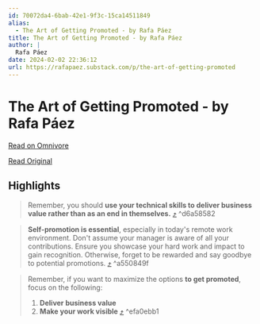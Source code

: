 ```yaml
---
id: 70072da4-6bab-42e1-9f3c-15ca14511849
alias:
  - The Art of Getting Promoted - by Rafa Páez
title: The Art of Getting Promoted - by Rafa Páez
author: |
  Rafa Páez
date: 2024-02-02 22:36:12
url: https://rafapaez.substack.com/p/the-art-of-getting-promoted
---
```


# The Art of Getting Promoted - by Rafa Páez

[Read on Omnivore](https://omnivore.app/me/the-art-of-getting-promoted-by-rafa-paez-18d6bf7187e)

[Read Original](https://rafapaez.substack.com/p/the-art-of-getting-promoted)

## Highlights

> Remember, you should **use your technical skills to deliver business value rather than as an end in themselves.** [⤴️](https://omnivore.app/me/the-art-of-getting-promoted-by-rafa-paez-18d6bf7187e#d6a58582-8d78-4472-816e-e245ac638b30)  ^d6a58582

> **Self-promotion is essential**, especially in today's remote work environment. Don't assume your manager is aware of all your contributions. Ensure you showcase your hard work and impact to gain recognition. Otherwise, forget to be rewarded and say goodbye to potential promotions. [⤴️](https://omnivore.app/me/the-art-of-getting-promoted-by-rafa-paez-18d6bf7187e#a550849f-553b-4763-b3ae-1a44c2bdbb71)  ^a550849f

> Remember, if you want to maximize the options **to get promoted**, focus on the following:
> 
> 1. **Deliver business value**
> 2. **Make your work visible** [⤴️](https://omnivore.app/me/the-art-of-getting-promoted-by-rafa-paez-18d6bf7187e#efa0ebb1-427b-4510-bec4-4319eccfc58c)  ^efa0ebb1

